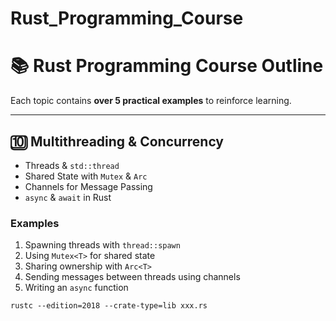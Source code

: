 # Rust_Programming_Course

# **📚 Rust Programming Course Outline**
Each topic contains **over 5 practical examples** to reinforce learning.

---

## **🔟 Multithreading & Concurrency**
- Threads & `std::thread`
- Shared State with `Mutex` & `Arc`
- Channels for Message Passing
- `async` & `await` in Rust

### **Examples**
1. Spawning threads with `thread::spawn`
2. Using `Mutex<T>` for shared state
3. Sharing ownership with `Arc<T>`
4. Sending messages between threads using channels
5. Writing an `async` function

```rustc
rustc --edition=2018 --crate-type=lib xxx.rs

```


